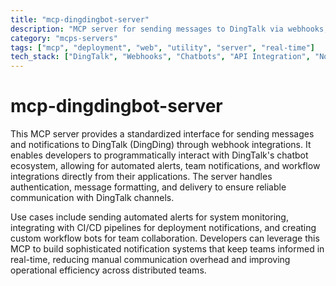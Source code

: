 ```yaml
---
title: "mcp-dingdingbot-server"
description: "MCP server for sending messages to DingTalk via webhooks, enabling chatbot integrations and notifications."
category: "mcps-servers"
tags: ["mcp", "deployment", "web", "utility", "server", "real-time"]
tech_stack: ["DingTalk", "Webhooks", "Chatbots", "API Integration", "Notifications"]
---
```


# mcp-dingdingbot-server

This MCP server provides a standardized interface for sending messages and notifications to DingTalk (DingDing) through webhook integrations. It enables developers to programmatically interact with DingTalk's chatbot ecosystem, allowing for automated alerts, team notifications, and workflow integrations directly from their applications. The server handles authentication, message formatting, and delivery to ensure reliable communication with DingTalk channels.

Use cases include sending automated alerts for system monitoring, integrating with CI/CD pipelines for deployment notifications, and creating custom workflow bots for team collaboration. Developers can leverage this MCP to build sophisticated notification systems that keep teams informed in real-time, reducing manual communication overhead and improving operational efficiency across distributed teams.
